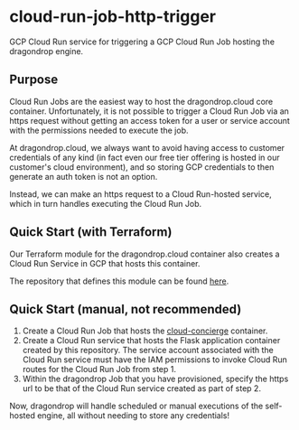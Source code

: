 # cloud-run-job-http-trigger
GCP Cloud Run service for triggering a GCP Cloud Run Job hosting the dragondrop engine.

## Purpose
Cloud Run Jobs are the easiest way to host the dragondrop.cloud core container. Unfortunately, it is
not possible to trigger a Cloud Run Job via an https request without getting an access token for a user or
service account with the permissions needed to execute the job.

At dragondrop.cloud, we always want to avoid having access to customer credentials of any kind (in fact even our
free tier offering is hosted in our customer's cloud environment), and so storing GCP credentials to then generate
an auth token is not an option.

Instead, we can make an https request to a Cloud Run-hosted service, which in turn handles executing the Cloud Run Job.

## Quick Start (with Terraform)
Our Terraform module for the dragondrop.cloud container also creates a Cloud Run Service in GCP that hosts this container.

The repository that defines this module can be found [here](https://github.com/dragondrop-cloud/terraform-google-dragondrop-compute).

## Quick Start (manual, not recommended)
1) Create a Cloud Run Job that hosts the [cloud-concierge](https://github.com/dragondrop-cloud/cloud-concierge) container.
2) Create a Cloud Run service that hosts the Flask application container created by this repository. The service account associated with the
Cloud Run service must have the IAM permissions to invoke Cloud Run routes for the Cloud Run Job from step 1.
3) Within the dragondrop Job that you have provisioned, specify the https url to be that of the Cloud Run service created as part of
step 2.

Now, dragondrop will handle scheduled or manual executions of the self-hosted engine, all without needing to store any credentials!

